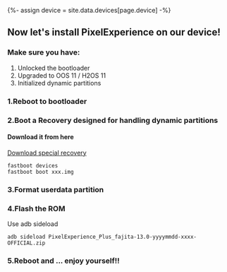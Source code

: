 {%- assign device = site.data.devices[page.device] -%}
## Now let's install PixelExperience on our device!

### Make sure you have:
1. Unlocked the bootloader
2. Upgraded to OOS 11 / H2OS 11
3. Initialized dynamic partitions

### 1.Reboot to bootloader
### 2.Boot a Recovery designed for handling dynamic partitions
#### Download it from here
[Download special recovery](https://sourceforge.net/projects/sn-roms/files/TWRP/TWRP-3.7.0_12-fajita-2.img/download)
```
fastboot devices
fastboot boot xxx.img
```
### 3.Format userdata partition
### 4.Flash the ROM
Use adb sideload
```
adb sideload PixelExperience_Plus_fajita-13.0-yyyymmdd-xxxx-OFFICIAL.zip
```
### 5.Reboot and ... enjoy yourself!!
